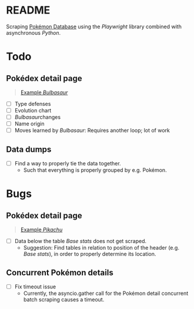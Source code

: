 # README

Scraping [Pokémon Database](https://pokemondb.net/) using the *Playwright* library combined with asynchronous *Python*.

# Todo

## Pokédex detail page

> [Example *Bulbasaur*](https://pokemondb.net/pokedex/bulbasaur)

- [ ] Type defenses
- [ ] Evolution chart
- [ ] *Bulbasaur*changes
- [ ] Name origin
- [ ] Moves learned by *Bulbasaur*: Requires another loop; lot of work

## Data dumps

- [ ] Find a way to properly tie the data together.
  - Such that everything is properly grouped by e.g. Pokémon.

# Bugs

## Pokédex detail page

> [Example *Pikachu*](https://pokemondb.net/pokedex/pikachu)

- [ ] Data below the table *Base stats* does not get scraped.
  - Suggestion: Find tables in relation to position of the header (e.g. *Base stats*), in order to properly determine its location.

## Concurrent Pokémon details

- [ ] Fix timeout issue
  - Currently, the asyncio.gather call for the Pokémon detail concurrent batch scraping causes a timeout.
